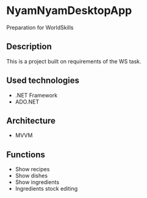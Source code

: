 # NyamNyamDesktopApp
Preparation for WorldSkills
## Description
This is a project built on requirements of the WS task.
## Used technologies
- .NET Framework
- ADO.NET
## Architecture
- MVVM
## Functions
- Show recipes
- Show dishes
- Show ingredients
- Ingredients stock editing
